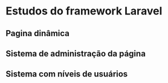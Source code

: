 # Estudos do framework Laravel
##  Pagina dinâmica
##  Sistema de administração da página
##  Sistema com níveis de usuários